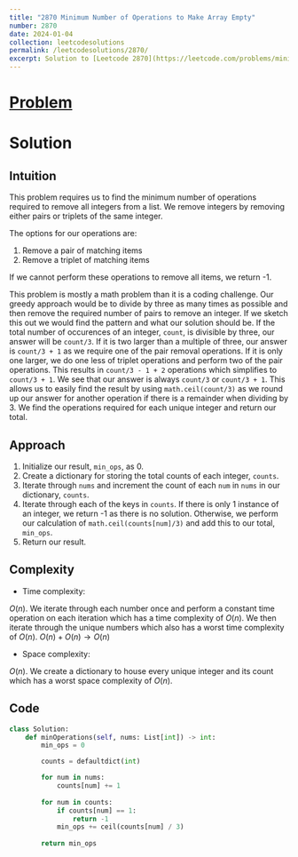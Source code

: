 ```yaml
---
title: "2870 Minimum Number of Operations to Make Array Empty"
number: 2870
date: 2024-01-04
collection: leetcodesolutions
permalink: /leetcodesolutions/2870/
excerpt: Solution to [Leetcode 2870](https://leetcode.com/problems/minimum-number-of-operations-to-make-array-empty/description/)
---
```

# [Problem](https://leetcode.com/problems/minimum-number-of-operations-to-make-array-empty/description/)

# Solution

## Intuition
<!-- Describe your first thoughts on how to solve this problem. -->
This problem requires us to find the minimum number of operations required to remove all integers from a list. We remove integers by removing either pairs or triplets of the same integer.

The options for our operations are:
1. Remove a pair of matching items
2. Remove a triplet of matching items

If we cannot perform these operations to remove all items, we return -1.

This problem is mostly a math problem than it is a coding challenge. Our greedy approach would be to divide by three as many times as possible and then remove the required number of pairs to remove an integer. If we sketch this out we would find the pattern and what our solution should be. If the total number of occurences of an integer, `count`, is divisible by three, our answer will be `count/3`. If it is two larger than a multiple of three, our answer is `count/3 + 1` as we require one of the pair removal operations. If it is only one larger, we do one less of triplet operations and perform two of the pair operations. This results in `count/3 - 1 + 2` operations which simplifies to `count/3 + 1`. We see that our answer is always `count/3` or `count/3 + 1`. This allows us to easily find the result by using `math.ceil(count/3)` as we round up our answer for another operation if there is a remainder when dividing by 3. We find the operations required for each unique integer and return our total.

## Approach
<!-- Describe your approach to solving the problem. -->
1. Initialize our result, `min_ops`, as 0.
2. Create a dictionary for storing the total counts of each integer, `counts`.
3. Iterate through `nums` and increment the count of each `num` in `nums` in our dictionary, `counts`.
4. Iterate through each of the keys in `counts`. If there is only 1 instance of an integer, we return -1 as there is no solution. Otherwise, we perform our calculation of `math.ceil(counts[num]/3)` and add this to our total, `min_ops`.
5. Return our result.

## Complexity
- Time complexity:
<!-- Add your time complexity here, e.g. $$O(n)$$ -->
$O(n)$. We iterate through each number once and perform a constant time operation on each iteration which has a time complexity of $O(n)$. We then iterate through the unique numbers which also has a worst time complexity of $O(n)$. $O(n) + O(n) \rightarrow O(n)$
- Space complexity:
<!-- Add your space complexity here, e.g. $$O(n)$$ -->
$O(n)$. We create a dictionary to house every unique integer and its count which has a worst space complexity of $O(n)$.

## Code
```python
class Solution:
    def minOperations(self, nums: List[int]) -> int:
        min_ops = 0

        counts = defaultdict(int)

        for num in nums:
            counts[num] += 1
        
        for num in counts:
            if counts[num] == 1:
                return -1
            min_ops += ceil(counts[num] / 3)
        
        return min_ops
```